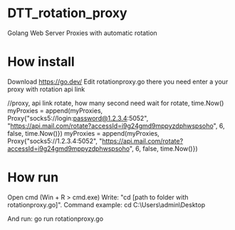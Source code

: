 # DTT_rotation_proxy
Golang Web Server Proxies with automatic rotation

# How install
Download https://go.dev/
Edit rotationproxy.go there you need enter a your proxy with rotation api link

//proxy, api link rotate, how many second need wait for rotate, time.Now()
myProxies = append(myProxies, Proxy{"socks5://login:password@1.2.3.4:5052", "https://api.mail.com/rotate?accessId=i9g24gmd9mppyzdphwspsoho", 6, false, time.Now()})
myProxies = append(myProxies, Proxy{"socks5://1.2.3.4:5052", "https://api.mail.com/rotate?accessId=i9g24gmd9mppyzdphwspsoho", 6, false, time.Now()})


# How run
Open cmd (Win + R > cmd.exe)
Write: "cd  [path to folder with rotationproxy.go]". Command example:
cd C:\Users\admin\Desktop

And run: go run rotationproxy.go
